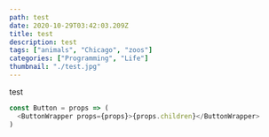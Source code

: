 ```yaml
---
path: test
date: 2020-10-29T03:42:03.209Z
title: test
description: test
tags: ["animals", "Chicago", "zoos"]
categories: ["Programming", "Life"]
thumbnail: "./test.jpg"
---
```


test

```js
const Button = props => (
  <ButtonWrapper props={props}>{props.children}</ButtonWrapper>
)
```

